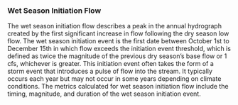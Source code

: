 ### Wet Season Initiation Flow

The wet season initiation flow describes a peak in the annual hydrograph created by the first significant increase in flow following the dry season low flow. The wet season initiation event is the first date between October 1st to December 15th in which flow exceeds the initiation event threshold, which is defined as twice the magnitude of the previous dry season’s base flow or 1 cfs, whichever is greater. This initiation event often takes the form of a storm event that introduces a pulse of flow into the stream. It typically occurs each year but may not occur in some years depending on climate conditions. The metrics calculated for wet season initiation flow include the timing, magnitude, and duration of the wet season initiation event.
